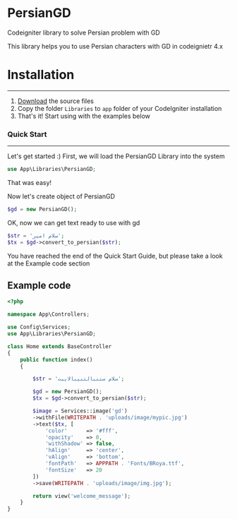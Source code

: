 # PersianGD
Codeigniter library to solve Persian problem with GD

This library helps you to use Persian characters with GD in codeignietr 4.x

# Installation
***
1. [Download](https://github.com/amirhossein2020/PersianGD/archive/refs/heads/main.zip) the source files
2. Copy the folder `Libraries` to `app` folder of your CodeIgniter installation
3. That's it! Start using with the examples below 

### Quick Start 
***
Let's get started :)
First, we will load the PersianGD Library into the system

```php
use App\Libraries\PersianGD;
```

That was easy!

Now let's create object of PersianGD

```php
$gd = new PersianGD();
```

OK, now we can get text ready to use with gd


```php
$str = 'سلام امیر';
$tx = $gd->convert_to_persian($str);
```

You have reached the end of the Quick Start Guide, but please take a look at the Example code section

## Example code

```php
<?php

namespace App\Controllers;

use Config\Services;
use App\Libraries\PersianGD;

class Home extends BaseController
{
    public function index()
    {

        $str = 'سلام ستنبالتنیبالایبت';

        $gd = new PersianGD();
        $tx = $gd->convert_to_persian($str);

        $image = Services::image('gd')
        ->withFile(WRITEPATH . 'uploads/image/mypic.jpg')
        ->text($tx, [
            'color'      => '#fff',
            'opacity'    => 0,
            'withShadow' => false,
            'hAlign'     => 'center',
            'vAlign'     => 'bottom',
            'fontPath'   => APPPATH . 'Fonts/BRoya.ttf',
            'fontSize'   => 20
        ])
        ->save(WRITEPATH . 'uploads/image/img.jpg');

        return view('welcome_message');
    }
}

```
